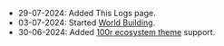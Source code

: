 - 29-07-2024: Added This Logs page.
- 03-07-2024: Started [World Building](exodon.html).
- 30-06-2024: Added [100r ecosystem theme](https://github.com/hundredrabbits/Themes) support.
